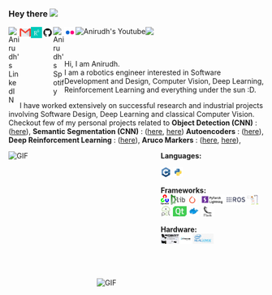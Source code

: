 ### Hey there <img src="https://media.giphy.com/media/hvRJCLFzcasrR4ia7z/giphy.gif" width="25px">

<a href="https://www.linkedin.com/in/njanirudh/">
  <img align="left" alt="Anirudh's LinkedIN" width="22px" src="https://upload.wikimedia.org/wikipedia/commons/8/81/LinkedIn_icon.svg" />
</a>
<a href="anijaya9@gmail.com">
  <img align="left" alt="Anirudh's Gmail" width="22px" src="https://github.com/njanirudh/njanirudh/blob/master/assets/gmail.png" />
</a>
<a href="https://www.researchgate.net/profile/Anirudh-N-J">
  <img align="left" alt="Anirudh's ResearchGate" width="22px" src="https://github.com/njanirudh/njanirudh/blob/master/assets/researchgate.jpg" />
</a>
<a href="https://github.com/njanirudh">
  <img align="left" alt="Anirudh's Github" width="22px" src="https://github.com/njanirudh/njanirudh/blob/master/assets/github.png" />
</a>



<a href="https://open.spotify.com/user/314px6pmz4bi7e2utur3tfu33i5m">
  <img align="left" alt="Anirudh's Spotify" width="22px" src="https://upload.wikimedia.org/wikipedia/commons/thumb/1/19/Spotify_logo_without_text.svg/768px-Spotify_logo_without_text.svg.png" />
</a>
<a href="https://www.flickr.com/photos/190002822@N04/">
  <img align="left" alt="Anirudh's Flickr" width="22px" src="https://github.com/njanirudh/njanirudh/blob/master/assets/flikr.png" />
</a>
<a href="https://www.youtube.com/channel/UCOL8TmVduJxAqtQP3NP-SkQ/featured">
  <img align="left" alt="Anirudh's Youtube" height="22px" src="https://upload.wikimedia.org/wikipedia/commons/thumb/b/b8/YouTube_Logo_2017.svg/768px-YouTube_Logo_2017.svg.png" />
</a>

![](https://visitor-badge.glitch.me/badge?page_id=njanirudh.njanirudh)

<br />

Hi, I am Anirudh.    
I am a robotics engineer interested in Software Development and Design, Computer Vision, Deep Learning, Reinforcement Learning and everything under the sun :D.    

I have worked extensively on successful research and industrial projects involving Software Design, Deep Learning and classical Computer Vision. Checkout few of my personal projects related to 
**Object Detection (CNN)** : (<a href="https://github.com/njanirudh/Nut-Detector">here</a>), 
**Semantic Segmentation (CNN)** : (<a href="https://github.com/njanirudh/Geo-Segmentation-Pytorch">here</a>, 
<a href="https://github.com/njanirudh/coding_task_make-a-model">here</a>)
**Autoencoders** : (<a href="https://github.com/NJ-2020-thesis/AutoEncoders">here</a>), 
**Deep Reinforcement Learning** : (<a href="https://github.com/NJ-2020-thesis/PyRep/tree/feature/examples/vmp">here</a>),
**Aruco Markers** : (<a href="https://github.com/njanirudh/Aruco_Tracker">here</a>, <a href="https://github.com/njanirudh/Augmented-Reality">here</a>), 

  <img align="left" alt="GIF" src="https://github.com/njanirudh/njanirudh/blob/master/gifs/rl.gif?raw=true" width="300" height="250" />

  <img align="right" alt="GIF" src="https://github.com/njanirudh/njanirudh/blob/master/gifs/hsr.gif?raw=true" width="330" height="250" />

**Languages:**  

<code><img height="20" src="https://raw.githubusercontent.com/github/explore/80688e429a7d4ef2fca1e82350fe8e3517d3494d/topics/cpp/cpp.png" title="C++"></code>
<code><img height="20" src="https://raw.githubusercontent.com/github/explore/80688e429a7d4ef2fca1e82350fe8e3517d3494d/topics/python/python.png" title="Python"></code>

**Frameworks:**  
<code><img height="20" src="https://github.com/njanirudh/njanirudh/blob/master/assets/opencv.png" title="OpenCV"></code>
<code><img height="20" src="https://github.com/njanirudh/njanirudh/blob/master/assets/dlib.png" title="DLib"></code>
<code><img height="20" src="https://github.com/njanirudh/njanirudh/blob/master/assets/pytorch.png" title="PyTorch"></code>
<code><img height="20" src="https://github.com/njanirudh/njanirudh/blob/master/assets/ptl.png" title="Pytorch-Lightning"></code>
<code><img height="20" src="https://github.com/njanirudh/njanirudh/blob/master/assets/ros.png" title="ROS"></code>
<code><img height="20" src="https://github.com/njanirudh/njanirudh/blob/master/assets/sb3.png" title="Stable-Baselines3"></code>
<code><img height="20" src="https://github.com/njanirudh/njanirudh/blob/master/assets/pcl.png" title="PCL"></code>
<code><img height="20" src="https://github.com/njanirudh/njanirudh/blob/master/assets/qt_logo.png" title="Qt"></code>
<code><img height="20" src="https://github.com/njanirudh/njanirudh/blob/master/assets/docker.png" title="Docker"></code>
<code><img height="20" src="https://github.com/njanirudh/njanirudh/blob/master/assets/flask.png" title="Flask"></code>

**Hardware:**  
<code><img height="20" src="https://github.com/njanirudh/njanirudh/blob/master/assets/hsr.jpg" title="Toyota HSR"></code>
<code><img height="20" src="https://github.com/njanirudh/njanirudh/blob/master/assets/kinova.png" title="Kinova 3"></code>
<code><img height="20" src="https://github.com/njanirudh/njanirudh/blob/master/assets/realsense.jpg" title="Realsense"></code>





